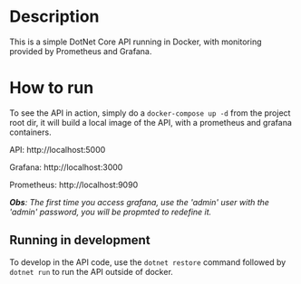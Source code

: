 # Description

This is a simple DotNet Core API running in Docker, with monitoring provided by Prometheus and Grafana.

# How to run

To see the API in action, simply do a `docker-compose up -d` from the project root dir, it will build a local image of the API,
with a prometheus and grafana containers.

API: http://localhost:5000

Grafana: http://localhost:3000

Prometheus: http://localhost:9090


***Obs**: The first time you access grafana, use the 'admin' user with the 'admin' password, you will be propmted to redefine it.*

## Running in development

To develop in the API code, use the `dotnet restore` command followed by `dotnet run` to run the API outside of docker.
